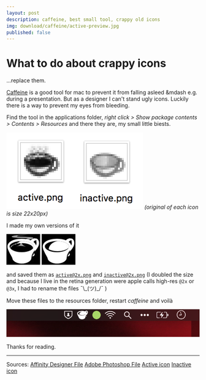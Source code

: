 ```yaml
---
layout: post
description: caffeine, best small tool, crappy old icons
img: download/caffeine/active-preview.jpg
published: false
---
```


# What to do about crappy icons

...replace them.

[Caffeine](http://lightheadsw.com/caffeine/) is a good tool for mac to prevent it from falling asleed &mdash e.g.
during a presentation. But as a designer I can't stand ugly icons. Luckily there
is a way to prevent my eyes from bleeding.

Find the tool in the applications folder, _right click > Show package contents > Contents > Resources_
and there they are, my small little biests.

![biests](/download/caffeine/ugliness.png) _(original of each icon is size 22x20px)_

I made my own versions of it

[![active](/download/caffeine/active-preview.jpg)](/download/caffeine/active@2x.png)
[![inactive](/download/caffeine/inactive-preview.jpg)](/download/caffeine/inactive@2x.png)

and saved them as [`active@2x.png`](/download/caffeine/active@2x.png) and [`inactive@2x.png`](/download/caffeine/inactive@2x.png) (I doubled the size and because I live in the retina generation were apple calls high-res `@2x` or
`@3x`, I had to rename the files ¯\\\_(ツ)\_/¯ )

Move these files to the resources folder, restart _caffeine_ and voilà

![result](/download/caffeine/result.png)

Thanks for reading.

---
Sources:
[Affinity Designer File](/download/caffeine/caffeine.afdesign)
[Adobe Photoshop File](/download/caffeine/caffeine.psd)
[Active icon](/download/caffeine/active@2x.png)
[Inactive icon](/download/caffeine/inactive@2x.png)
